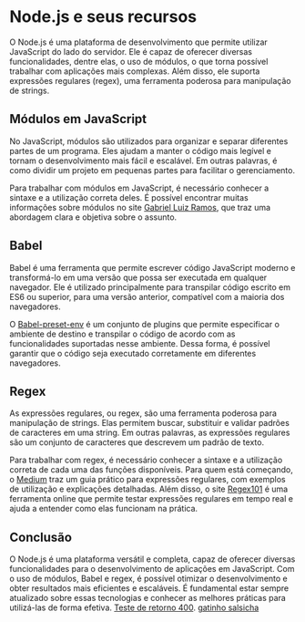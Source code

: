 # Node.js e seus recursos

O Node.js é uma plataforma de desenvolvimento que permite utilizar JavaScript do lado do servidor. Ele é capaz de oferecer diversas funcionalidades, dentre elas, o uso de módulos, o que torna possível trabalhar com aplicações mais complexas. Além disso, ele suporta expressões regulares (regex), uma ferramenta poderosa para manipulação de strings.

## Módulos em JavaScript

No JavaScript, módulos são utilizados para organizar e separar diferentes partes de um programa. Eles ajudam a manter o código mais legível e tornam o desenvolvimento mais fácil e escalável. Em outras palavras, é como dividir um projeto em pequenas partes para facilitar o gerenciamento.

Para trabalhar com módulos em JavaScript, é necessário conhecer a sintaxe e a utilização correta deles. É possível encontrar muitas informações sobre módulos no site [Gabriel Luiz Ramos](https://gabrieluizramos.com.br/modulos-em-javascript), que traz uma abordagem clara e objetiva sobre o assunto.

## Babel

Babel é uma ferramenta que permite escrever código JavaScript moderno e transformá-lo em uma versão que possa ser executada em qualquer navegador. Ele é utilizado principalmente para transpilar código escrito em ES6 ou superior, para uma versão anterior, compatível com a maioria dos navegadores.

O [Babel-preset-env](https://babeljs.io/docs/babel-preset-env) é um conjunto de plugins que permite especificar o ambiente de destino e transpilar o código de acordo com as funcionalidades suportadas nesse ambiente. Dessa forma, é possível garantir que o código seja executado corretamente em diferentes navegadores.

## Regex

As expressões regulares, ou regex, são uma ferramenta poderosa para manipulação de strings. Elas permitem buscar, substituir e validar padrões de caracteres em uma string. Em outras palavras, as expressões regulares são um conjunto de caracteres que descrevem um padrão de texto.

Para trabalhar com regex, é necessário conhecer a sintaxe e a utilização correta de cada uma das funções disponíveis. Para quem está começando, o [Medium](https://medium.com/xp-inc/regex-um-guia-pratico-para-express%C3%B5es-regulares-1ac5fa4dd39f) traz um guia prático para expressões regulares, com exemplos de utilização e explicações detalhadas. Além disso, o site [Regex101](https://regex101.com/) é uma ferramenta online que permite testar expressões regulares em tempo real e ajuda a entender como elas funcionam na prática.

## Conclusão

O Node.js é uma plataforma versátil e completa, capaz de oferecer diversas funcionalidades para o desenvolvimento de aplicações em JavaScript. Com o uso de módulos, Babel e regex, é possível otimizar o desenvolvimento e obter resultados mais eficientes e escaláveis. É fundamental estar sempre atualizado sobre essas tecnologias e conhecer as melhores práticas para utilizá-las de forma efetiva.
[Teste de retorno 400](https://httpstat.us/404).
[gatinho salsicha](https://gatinhosalsicha.com.br/)